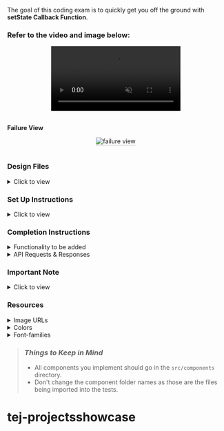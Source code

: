 The goal of this coding exam is to quickly get you off the ground with **setState Callback Function**.

### Refer to the video and image below:

<div style="text-align: center;">
    <video style="max-width:70%;box-shadow:0 2.8px 2.2px rgba(0, 0, 0, 0.12);outline:none;" loop="true" autoplay="autoplay" controls="controls" muted>
    <source src="https://assets.ccbp.in/frontend/content/react-js/projects-showcase-success-output.mp4" type="video/mp4">
  </video>
</div>

<br/>

**Failure View**

<div style="text-align: center;">
    <img src="https://assets.ccbp.in/frontend/content/react-js/projects-showcase-failure-output.gif" alt="failure view" style="max-width:70%;box-shadow:0 2.8px 2.2px rgba(0, 0, 0, 0.12)">
</div>

<br/>

### Design Files

<details>

<summary>Click to view</summary>

- [Medium (Size >= 768px), Large (Size >= 992px) and Extra Large (Size >= 1200px) - Success](https://assets.ccbp.in/frontend/content/react-js/projects-showcase-success-lg-output.png)
- [Medium (Size >= 768px), Large (Size >= 992px) and Extra Large (Size >= 1200px) - Failure](https://assets.ccbp.in/frontend/content/react-js/projects-showcase-failure-lg-output.png)

</details>

### Set Up Instructions

<details>

<summary>Click to view</summary>

- Download dependencies by running `npm install`
- Start up the app using `npm start`

</details>

### Completion Instructions

<details>

<summary>Functionality to be added</summary>

<br/>

The app must have the following functionalities

- When the app is opened initially,

  - An HTTP GET request should be made to **projectsApiUrl** with query parameter as `category` and its initial value as `ALL`
  - The **_loader_** should be displayed while fetching the data
  - After the data is fetched successfully, display the projects list received in the API response

- When a category option is selected,

  - An HTTP GET request should be made to the **projectsApiUrl** with the query parameter as `category` and its value as the `id` of the active category option
  - The **_loader_** should be displayed while fetching the data
  - After the data is fetched successfully, display the projects list received in the API response

- The `App` component is provided with `categoriesList`. It consists of a list of category objects with the following properties in each category object

  |     Key     | Data Type |
  | :---------: | :-------: |
  |     id      |  String   |
  | displayText |  String   |

</details>

<details>

<summary>API Requests & Responses</summary>

<br/>

**projectsApiUrl**

#### API: `https://apis.ccbp.in/ps/projects`

#### Example: `https://apis.ccbp.in/ps/projects?category=ALL`

#### Method: `GET`

#### Description:

Returns a response containing the list of all projects

#### Response:

```json
{
  "projects": [
      {
        "id": "f680c5fb-a4d0-4f43-b356-785d920208df",
        "name": "Music Page",
        "image_url": "https://assets.ccbp.in/frontend/react-js/projects-showcase/music-page-img.png"
      },
       ...
  ],
  "total": 34
}
```

</details>

### Important Note

<details>

<summary>Click to view</summary>

<br/>

**The following instructions are required for the tests to pass**

- Each category option in the HTML `select` element should have the value attribute as the value of key `id` and text content as the value of the key `displayText` from the `categoriesList` provided
- Wrap the `Loader` component with an HTML container element and add the `data-testid` attribute value as **loader** to it
- The project image in each project item should have the alt as the value of the key `name` from each project object in the projects API response

</details>

### Resources

<details>

<summary>Image URLs</summary>

- https://assets.ccbp.in/frontend/react-js/projects-showcase/website-logo-img.png alt should be **website logo**
- https://assets.ccbp.in/frontend/react-js/projects-showcase/failure-img.png alt should be **failure view**

</details>

<details>

<summary>Colors</summary>

<br/>

<div style="background-color:#f1f5f9; width: 150px; padding: 10px; color: black">Hex: #f1f5f9</div>
<div style="background-color:#cbd5e1; width: 150px; padding: 10px; color: black">Hex: #cbd5e1</div>
<div style="background-color:#475569; width: 150px; padding: 10px; color: white">Hex: #475569</div>
<div style="background-color:#ffffff; width: 150px; padding: 10px; color: black">Hex: #ffffff</div>
<div style="background-color:#328af2; width: 150px; padding: 10px; color: white">Hex: #328af2</div>
<div style="background-color:#e2e8f0; width: 150px; padding: 10px; color: black">Hex: #e2e8f0</div>
<div style="background-color:#e6e9ec; width: 150px; padding: 10px; color: black">Hex: #e6e9ec</div>

</details>

<details>

<summary>Font-families</summary>

- Roboto

</details>

> ### _Things to Keep in Mind_
>
> - All components you implement should go in the `src/components` directory.
> - Don't change the component folder names as those are the files being imported into the tests.
# tej-projectsshowcase

